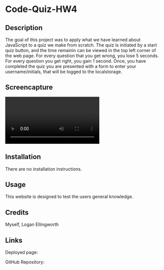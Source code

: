 # Code-Quiz-HW4

## Description

The goal of this project was to apply what we have learned about JavaScript to a quiz we make from scratch. The quiz is initiated by a start quiz button, and the time remainin can be viewed in the top left corner of the web page. For every question that you get wrong, you lose 5 seconds. For every question you get right, you gain 1 second. Once, you have completed the quiz you are presented with a form to enter your username/initials, that will be logged to the localstorage.

## Screencapture

![Quiz challenge webpage includes start questions and form.](/Assets/Quiz.webm)

## Installation

There are no installation instructions.

## Usage

This website is designed to test the users general knowledge.

## Credits

Myself, Logan Ellingworth

## Links

Deployed page:


GitHub Repository:


